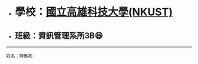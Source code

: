 + # 學校：[國立高雄科技大學(NKUST)](https://www.nkust.edu.tw/)

+ ## 班級：資訊管理系所3B:laughing:

---
```學號：0624036
姓名：陳雋和
```
